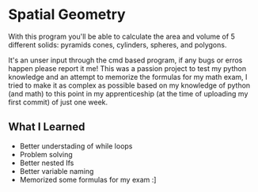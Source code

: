 # Spatial Geometry
With this program you'll be able to calculate the area and volume of 5 different solids: pyramids cones, cylinders, spheres, and polygons.

It's an unser input through the cmd based program, if any bugs or erros happen please report it me! This was a passion project to test my python knowledge and an attempt to memorize the formulas for my math exam, I tried to make it as complex as possible based on my knowledge of python (and math) to this point in my apprenticeship (at the time of uploading my first commit) of just one week. 

## What I Learned
- Better understading of while loops
- Problem solving 
- Better nested Ifs
- Better variable naming 
- Memorized some formulas for my exam :]

